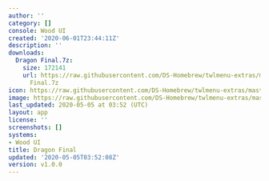 ```yaml
---
author: ''
category: []
console: Wood UI
created: '2020-06-01T23:44:11Z'
description: ''
downloads:
  Dragon Final.7z:
    size: 172141
    url: https://raw.githubusercontent.com/DS-Homebrew/twlmenu-extras/master/_nds/TWiLightMenu/akmenu/themes/Dragon
      Final.7z
icon: https://raw.githubusercontent.com/DS-Homebrew/twlmenu-extras/master/unistore/icons/ak.png
image: https://raw.githubusercontent.com/DS-Homebrew/twlmenu-extras/master/unistore/icons/ak.png
last_updated: 2020-05-05 at 03:52 (UTC)
layout: app
license: ''
screenshots: []
systems:
- Wood UI
title: Dragon Final
updated: '2020-05-05T03:52:08Z'
version: v1.0.0
---
```

